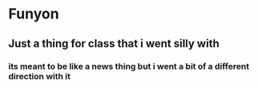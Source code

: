 # Funyon
## Just a thing for class that i went silly with
### its meant to be like a news thing but i went a bit of a different direction with it